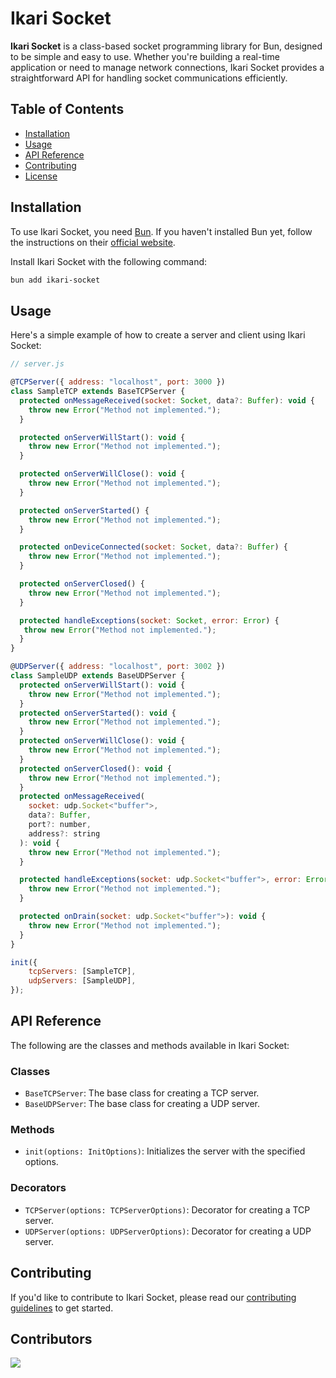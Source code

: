 # Ikari Socket

**Ikari Socket** is a class-based socket programming library for Bun, designed to be simple and easy to use. Whether you're building a real-time application or need to manage network connections, Ikari Socket provides a straightforward API for handling socket communications efficiently.

## Table of Contents

- [Installation](#installation)
- [Usage](#usage)
- [API Reference](#api-reference)
- [Contributing](#contributing)
- [License](#license)

## Installation

To use Ikari Socket, you need [Bun](https://bun.sh). If you haven't installed Bun yet, follow the instructions on their [official website](https://bun.sh).

Install Ikari Socket with the following command:

```bash
bun add ikari-socket
```

## Usage

Here's a simple example of how to create a server and client using Ikari Socket:

```javascript
// server.js

@TCPServer({ address: "localhost", port: 3000 })
class SampleTCP extends BaseTCPServer {
  protected onMessageReceived(socket: Socket, data?: Buffer): void {
    throw new Error("Method not implemented.");
  }

  protected onServerWillStart(): void {
    throw new Error("Method not implemented.");
  }

  protected onServerWillClose(): void {
    throw new Error("Method not implemented.");
  }

  protected onServerStarted() {
    throw new Error("Method not implemented.");
  }

  protected onDeviceConnected(socket: Socket, data?: Buffer) {
    throw new Error("Method not implemented.");
  }

  protected onServerClosed() {
    throw new Error("Method not implemented.");
  }

  protected handleExceptions(socket: Socket, error: Error) {
   throw new Error("Method not implemented.");
  }
}

@UDPServer({ address: "localhost", port: 3002 })
class SampleUDP extends BaseUDPServer {
  protected onServerWillStart(): void {
    throw new Error("Method not implemented.");
  }
  protected onServerStarted(): void {
    throw new Error("Method not implemented.");
  }
  protected onServerWillClose(): void {
    throw new Error("Method not implemented.");
  }
  protected onServerClosed(): void {
    throw new Error("Method not implemented.");
  }
  protected onMessageReceived(
    socket: udp.Socket<"buffer">,
    data?: Buffer,
    port?: number,
    address?: string
  ): void {
    throw new Error("Method not implemented.");
  }

  protected handleExceptions(socket: udp.Socket<"buffer">, error: Error): void {
    throw new Error("Method not implemented.");
  }

  protected onDrain(socket: udp.Socket<"buffer">): void {
    throw new Error("Method not implemented.");
  }
}

init({
    tcpServers: [SampleTCP],
    udpServers: [SampleUDP],
});

```

## API Reference

The following are the classes and methods available in Ikari Socket:

### Classes

- `BaseTCPServer`: The base class for creating a TCP server.
- `BaseUDPServer`: The base class for creating a UDP server.

### Methods

- `init(options: InitOptions)`: Initializes the server with the specified options.

### Decorators

- `TCPServer(options: TCPServerOptions)`: Decorator for creating a TCP server.
- `UDPServer(options: UDPServerOptions)`: Decorator for creating a UDP server.

## Contributing

If you'd like to contribute to Ikari Socket, please read our [contributing guidelines](CONTRIBUTING.md) to get started.

## Contributors

<a href = "https://github.com/ikari-js/ikari/graphs/contributors">
  <img src = "https://contrib.rocks/image?repo=ikari-js/ikari-socket"/>
</a>
